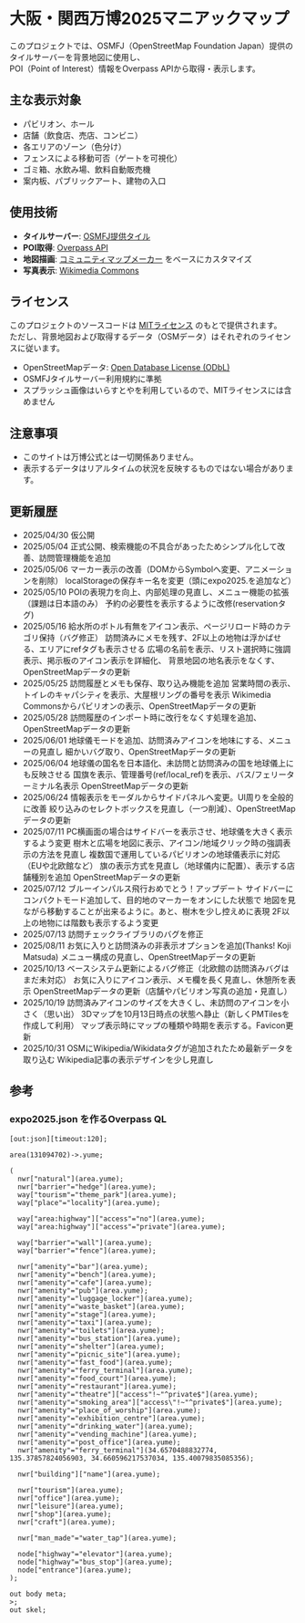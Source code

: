 # 大阪・関西万博2025マニアックマップ

このプロジェクトでは、OSMFJ（OpenStreetMap Foundation Japan）提供のタイルサーバーを背景地図に使用し、  
POI（Point of Interest）情報をOverpass APIから取得・表示します。

## 主な表示対象
- パビリオン、ホール
- 店舗（飲食店、売店、コンビニ）
- 各エリアのゾーン（色分け）
- フェンスによる移動可否（ゲートを可視化）
- ゴミ箱、水飲み場、飲料自動販売機
- 案内板、パブリックアート、建物の入口

## 使用技術
- **タイルサーバー**: [OSMFJ提供タイル](https://wiki.openstreetmap.org/wiki/Japan/OSMFJ_Tileserver)
- **POI取得**: [Overpass API](https://overpass-turbo.eu/)
- **地図描画**: [コミュニティマップメーカー](https://github.com/gsi-cyberjapan/CommunityMapMaker) をベースにカスタマイズ
- **写真表示**: [Wikimedia Commons](https://commons.wikimedia.org/)

## ライセンス
このプロジェクトのソースコードは [MITライセンス](LICENSE) のもとで提供されます。  
ただし、背景地図および取得するデータ（OSMデータ）はそれぞれのライセンスに従います。
- OpenStreetMapデータ: [Open Database License (ODbL)](https://opendatacommons.org/licenses/odbl/)
- OSMFJタイルサーバー利用規約に準拠
- スプラッシュ画像はいらすとやを利用しているので、MITライセンスには含めません

## 注意事項
- このサイトは万博公式とは一切関係ありません。
- 表示するデータはリアルタイムの状況を反映するものではない場合があります。

## 更新履歴
- 2025/04/30 仮公開
- 2025/05/04 正式公開、検索機能の不具合があったためシンプル化して改善、訪問管理機能を追加
- 2025/05/06 マーカー表示の改善（DOMからSymbolへ変更、アニメーションを削除）
             localStorageの保存キー名を変更（頭にexpo2025.を追加など）
- 2025/05/10 POIの表現力を向上、内部処理の見直し、メニュー機能の拡張（課題は日本語のみ）
             予約の必要性を表示するように改修(reservationタグ)
- 2025/05/16 給水所のボトル有無をアイコン表示、ページリロード時のカテゴリ保持（バグ修正）
             訪問済みにメモを残す、2F以上の地物は浮かばせる、エリアにrefタグも表示させる
             広場の名前を表示、リスト選択時に強調表示、掲示板のアイコン表示を詳細化、
             背景地図の地名表示をなくす、OpenStreetMapデータの更新
- 2025/05/25 訪問履歴とメモも保存、取り込み機能を追加
             営業時間の表示、トイレのキャパシティを表示、大屋根リングの番号を表示
             Wikimedia Commonsからパビリオンの表示、OpenStreetMapデータの更新
- 2025/05/28 訪問履歴のインポート時に改行をなくす処理を追加、OpenStreetMapデータの更新
- 2025/06/01 地球儀モードを追加、訪問済みアイコンを地味にする、メニューの見直し
             細かいバグ取り、OpenStreetMapデータの更新
- 2025/06/04 地球儀の国名を日本語化、未訪問と訪問済みの国を地球儀上にも反映させる
             国旗を表示、管理番号(ref/local_ref)を表示、バス/フェリーターミナル名表示
             OpenStreetMapデータの更新
- 2025/06/24 情報表示をモーダルからサイドパネルへ変更。UI周りを全般的に改善
             絞り込みのセレクトボックスを見直し（一つ削減）、OpenStreetMapデータの更新
- 2025/07/11 PC横画面の場合はサイドバーを表示させ、地球儀を大きく表示するよう変更
             樹木と広場を地図に表示、アイコン/地域クリック時の強調表示の方法を見直し
             複数国で運用しているパビリオンの地球儀表示に対応（EUや北欧館など）
             旗の表示方式を見直し（地球儀内に配置）、表示する店舗種別を追加
             OpenStreetMapデータの更新
- 2025/07/12 ブルーインパルス飛行おめでとう！アップデート
             サイドバーにコンパクトモード追加して、目的地のマーカーをオンにした状態で
             地図を見ながら移動することが出来るように。あと、樹木を少し控えめに表現
             2F以上の地物には階数も表示するよう変更
- 2025/07/13 訪問チェックライブラリのバグを修正
- 2025/08/11 お気に入りと訪問済みの非表示オプションを追加(Thanks! Koji Matsuda)
             メニュー構成の見直し、OpenStreetMapデータの更新
- 2025/10/13 ベースシステム更新によるバグ修正（北欧館の訪問済みバグはまだ未対応）
             お気に入りにアイコン表示、メモ欄を長く見直し、休憩所を表示
             OpenStreetMapデータの更新（店舗やパビリオン写真の追加・見直し）
- 2025/10/19 訪問済みアイコンのサイズを大きくし、未訪問のアイコンを小さく（思い出）
             3Dマップを10月13日時点の状態へ静止（新しくPMTilesを作成して利用）
             マップ表示時にマップの種類や時期を表示する。Favicon更新
- 2025/10/31 OSMにWikipedia/Wikidataタグが追加されたため最新データを取り込む
             Wikipedia記事の表示デザインを少し見直し

## 参考
### expo2025.json を作るOverpass QL

```overpass ql:expo2025
[out:json][timeout:120];

area(131094702)->.yume;

(
  nwr["natural"](area.yume);
  nwr["barrier"="hedge"](area.yume);
  way["tourism"="theme_park"](area.yume);
  way["place"="locality"](area.yume);

  way["area:highway"]["access"="no"](area.yume);
  way["area:highway"]["access"="private"](area.yume);

  way["barrier"="wall"](area.yume);
  way["barrier"="fence"](area.yume);

  nwr["amenity"="bar"](area.yume);
  nwr["amenity"="bench"](area.yume);
  nwr["amenity"="cafe"](area.yume);
  nwr["amenity"="pub"](area.yume);
  nwr["amenity"="luggage_locker"](area.yume);
  nwr["amenity"="waste_basket"](area.yume);
  nwr["amenity"="stage"](area.yume);
  nwr["amenity"="taxi"](area.yume);
  nwr["amenity"="toilets"](area.yume);
  nwr["amenity"="bus_station"](area.yume);
  nwr["amenity"="shelter"](area.yume);
  nwr["amenity"="picnic_site"](area.yume);
  nwr["amenity"="fast_food"](area.yume);
  nwr["amenity"="ferry_terminal"](area.yume);
  nwr["amenity"="food_court"](area.yume);
  nwr["amenity"="restaurant"](area.yume);
  nwr["amenity"="theatre"]["access"!~"^private$"](area.yume);
  nwr["amenity"="smoking_area"]["access\"!~"^private$"](area.yume);
  nwr["amenity"="place_of_worship"](area.yume);
  nwr["amenity"="exhibition_centre"](area.yume);
  nwr["amenity"="drinking_water"](area.yume);
  nwr["amenity"="vending_machine"](area.yume);
  nwr["amenity"="post_office"](area.yume);
  nwr["amenity"="ferry_terminal"](34.6570488832774, 135.37857824056903, 34.660596217537034, 135.40079835085356);
  
  nwr["building"]["name"](area.yume);

  nwr["tourism"](area.yume);
  nwr["office"](area.yume);
  nwr["leisure"](area.yume);
  nwr["shop"](area.yume);
  nwr["craft"](area.yume);

  nwr["man_made"="water_tap"](area.yume);

  node["highway"="elevator"](area.yume);
  node["highway"="bus_stop"](area.yume);
  node["entrance"](area.yume);
);

out body meta;
>;
out skel;
```
